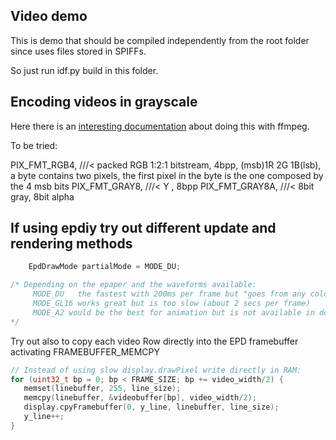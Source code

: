 ## Video demo

This is demo that should be compiled independently from the root folder since uses files stored in SPIFFs.

So just run idf.py build in this folder.

## Encoding videos in grayscale

Here there is an [interesting documentation](https://newbedev.com/how-to-encode-grayscale-video-streams-with-ffmpeg) about doing this with ffmpeg.

To be tried:

   PIX_FMT_RGB4,      ///< packed RGB 1:2:1 bitstream,  4bpp, (msb)1R 2G 1B(lsb), a byte contains two pixels, the first pixel in the byte is the one composed by the 4 msb bits
   PIX_FMT_GRAY8,     ///<        Y        ,  8bpp
   PIX_FMT_GRAY8A,    ///< 8bit gray, 8bit alpha

## If using epdiy try out different update and rendering methods

```c
    EpdDrawMode partialMode = MODE_DU;

/* Depending on the epaper and the waveforms available:
     MODE_DU   the fastest with 200ms per frame but "goes from any color to black for white only"
     MODE_GL16 works great but is too slow (about 2 secs per frame)
     MODE_A2 would be the best for animation but is not available in default waveform
*/
```

Try out also to copy each video Row directly into the EPD framebuffer activating FRAMEBUFFER_MEMCPY

```c
// Instead of using slow display.drawPixel write directly in RAM:
for (uint32_t bp = 0; bp < FRAME_SIZE; bp += video_width/2) {
   memset(linebuffer, 255, line_size);
   memcpy(linebuffer, &videobuffer[bp], video_width/2);
   display.cpyFramebuffer(0, y_line, linebuffer, line_size);
   y_line++;
}
```